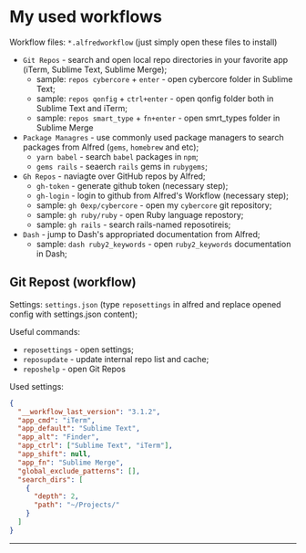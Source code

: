 # My used workflows

Workflow files: `*.alfredworkflow` (just simply open these files to install)

- `Git Repos` - search and open local repo directories in your favorite app (iTerm, Sublime Text, Sublime Merge);
  - sample: `repos cybercore` + `enter` - open cybercore folder in Sublime Text;
  - sample: `repos qonfig` + `ctrl+enter` - open qonfig folder both in Sublime Text and iTerm;
  - sample: `repos smart_type` + `fn+enter` - open smrt_types folder in Sublime Merge
- `Package Managres` - use commonly used package managers to search packages from Alfred (`gems`, `homebrew` and etc);
  - `yarn babel` - search `babel` packages in `npm`;
  - `gems rails` - seaerch `rails` gems in `rubygems`;
- `Gh Repos` - naviagte over GitHub repos by Alfred;
  - `gh-token` - generate github token (necessary step);
  - `gh-login` - login to github from Alfred's Workflow (necessary step);
  - sample: `gh 0exp/cybercore` - open my `cybercore` git repository;
  - sample: `gh ruby/ruby` - open Ruby language repostory;
  - sample: `gh rails` - search rails-named reposotireis;
- `Dash` - jump to Dash's appropriated documentation from Alfred;
  - sample: `dash ruby2_keywords` - open `ruby2_keywords` documentation in Dash;


## Git Repost (workflow)

Settings: `settings.json` (type `reposettings` in alfred and replace opened config with settings.json content);

Useful commands:

- `reposettings` - open settings;
- `reposupdate` - update internal repo list and cache;
- `reposhelp` - open Git Repos

Used settings:

```json
{
  "__workflow_last_version": "3.1.2",
  "app_cmd": "iTerm",
  "app_default": "Sublime Text",
  "app_alt": "Finder",
  "app_ctrl": ["Sublime Text", "iTerm"],
  "app_shift": null,
  "app_fn": "Sublime Merge",
  "global_exclude_patterns": [],
  "search_dirs": [
    {
      "depth": 2,
      "path": "~/Projects/"
    }
  ]
}
```

---
